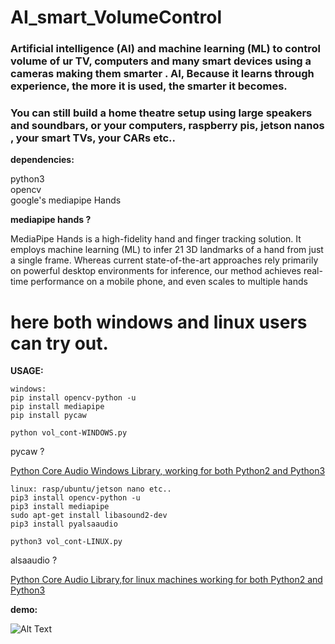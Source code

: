 # AI_smart_VolumeControl

### Artificial intelligence (AI) and machine learning (ML) to control volume of ur TV, computers and many smart devices using a cameras making them smarter . AI, Because it learns through experience, the more it is used, the smarter it becomes. 
### You can still build a home theatre setup using large speakers and soundbars, or your computers, raspberry pis, jetson nanos , your smart TVs, your CARs etc..



**dependencies:**

  python3\
  opencv\
  google's mediapipe Hands



**mediapipe hands ?**

MediaPipe Hands is a high-fidelity hand and finger tracking solution. It employs machine learning (ML) to infer 21 3D landmarks of a hand from just a single frame. Whereas current state-of-the-art approaches rely primarily on powerful desktop environments for inference, our method achieves real-time performance on a mobile phone, and even scales to multiple hands


# here both windows and linux users can try out.

**USAGE:**
```
windows:
pip install opencv-python -u
pip install mediapipe
pip install pycaw

python vol_cont-WINDOWS.py
```
pycaw ?

[Python Core Audio Windows Library, working for both Python2 and Python3](https://github.com/AndreMiras/pycaw)

```
linux: rasp/ubuntu/jetson nano etc..
pip3 install opencv-python -u
pip3 install mediapipe
sudo apt-get install libasound2-dev
pip3 install pyalsaaudio

python3 vol_cont-LINUX.py
```

alsaaudio ?

[Python Core Audio Library,for linux machines working for both Python2 and Python3](https://github.com/larsimmisch/pyalsaaudio)





**demo:**

![Alt Text](output.gif)

